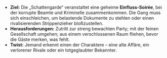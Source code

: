 
- **Ziel:** Die „Schattengarde“ veranstaltet eine geheime **Einfluss-Soirée**, bei der korrupte Beamte und Kriminelle zusammenkommen. Die Gang muss sich einschleichen, um belastende Dokumente zu stehlen oder einen rivalisierenden Strippenzieher bloßzustellen.
- **Herausforderungen:** Zutritt zur streng bewachten Party; mit der feinen Gesellschaft umgehen; aus einem verschlossenen Raum fliehen, bevor die Gäste merken, was fehlt.
- **Twist:** Jemand erkennt einen der Charaktere – eine alte Affäre, ein verlorener Rivale oder ein totgeglaubter Bekannter.
